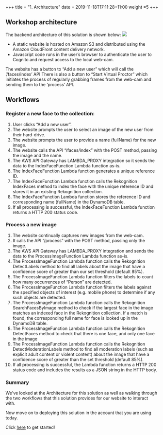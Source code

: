 +++
title = "1. Architecture"
date = 2019-11-18T17:11:28+11:00
weight =5
+++

## Workshop architecture

The backend architecture of this solution is shown below:
![](/images/virtual-proctor/architecture/architecture_diagram.png)

- A static website is hosted on Amazon S3 and distributed using the Amazon CloudFront content delivery network.
- Javascript code runs in the user’s browser to authenticate the user to Cognito and request access to the local web-cam.

The website has a button to “Add a new user” which will call the ‘/faces/index’ API
There is also a button to “Start Virtual Proctor” which initiates the process of regularly grabbing frames from the web-cam and sending them to the ‘process’ API. 

## Workflows
### Register a new face to the collection:
1.	User clicks “Add a new user”.
2.	The website prompts the user to select an image of the new user from their hard-drive.
3.	The website prompts the user to provide a name (fullName) for the new image.
4.	The website calls the API “/faces/index” with the POST method, passing the image and the name.
5.	The AWS API Gateway has LAMBDA_PROXY integration so it sends the data to the IndexFaceFunction Lambda function as-is.
6.	The IndexFaceFunction Lambda function generates a unique reference ID.
7.	The IndexFaceFunction Lambda function calls the Rekognition IndexFaces method to index the face with the unique reference ID and stores it in an existing Rekognition collection.
8.	The IndexFaceFunction Lambda function stores the reference ID and corresponding name (fullName) in the DynamoDB table.
9.	If all processing is successful, the IndexFaceFunction Lambda function returns a HTTP 200 status code.

### Process a new image
1.	The website continually captures new images from the web-cam.
2.	It calls the API “/process” with the POST method, passing only the image.
3.	The AWS API Gateway has LAMBDA_PROXY integration and sends the data to the ProcessImageFunction Lambda function as-is.
4.	The ProcessImageFunction Lambda function calls the Rekognition DetectLabels method to find all labels about the image that have a confidence score of greater than our set threshold (default 85%).
5.	The ProcessImageFunction Lambda function filters the labels to count how many occurrences of “Person” are detected.
6.	The ProcessImageFunction Lambda function filters the labels against the specified objects of interest (e.g. mobile phone) to determine if any such objects are detected.
7.	The ProcessImageFunction Lambda function calls the Rekognition SearchFacesByImage method to check if the largest face in the image matches an indexed face in the Rekognition collection. If a match is found, the corresponding full name for face is looked up in the DynamoDB table.
8.	The ProcessImageFunction Lambda function calls the Rekognition DetectFaces method to check that there is one face, and only one face in the image
9.	The ProcessImageFunction Lambda function calls the Rekognition DetectModerationLabels method to find all moderation labels (such as explicit adult content or violent content) about the image that have a confidence score of greater than the set threshold (default 85%).
10.	If all processing is successful, the Lambda function returns a HTTP 200 status code and includes the results as a JSON string in the HTTP body.

### Summary
We've looked at the Architecture for this solution as well as walking through the two workflows that this solution provides for our website to interact with.

Now move on to deploying this solution in the account that you are using today.

Click [here](../setup/) to get started!